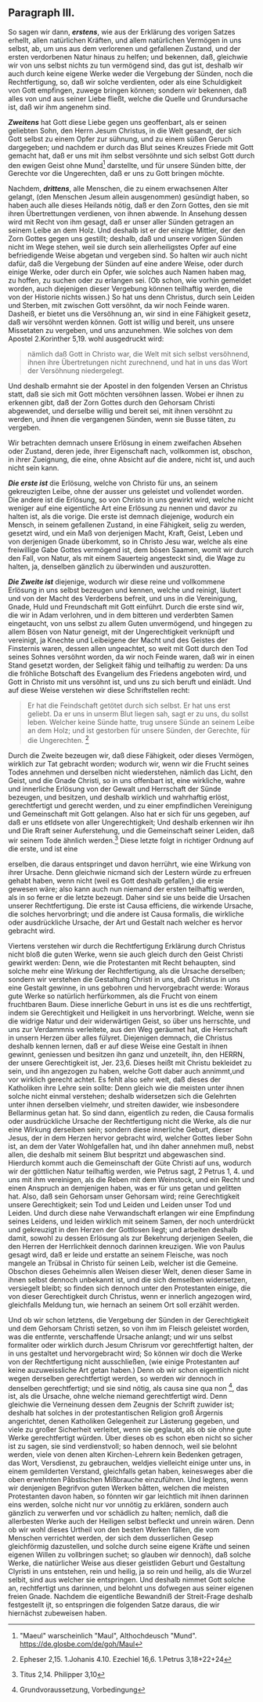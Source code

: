 
<!-- seite 285 -->
Paragraph  III.
---------------

So sagen wir dann, ***erstens***, wie aus der
Erklärung des vorigen Satzes erhellt, allen natürlichen
Kräften, und allem natürlichen Vermögen in uns
selbst, ab, um uns aus dem verlorenen und gefallenen
Zustand, und der ersten verdorbenen Natur hinaus zu
helfen; und bekennen, daß, gleichwie wir von uns
selbst nichts zu tun vermögend sind, das gut ist, deshalb
wir auch durch keine eigene Werke weder die Vergebung
der Sünden, noch die Rechtfertigung, so, daß
wir solche verdienten, oder als eine Schuldigkeit von
Gott empfingen, zuwege bringen können; sondern wir
bekennen, daß alles von und aus seiner Liebe fließt,
welche die Quelle und Grundursache ist, daß wir
ihm angenehm sind.

***Zweitens*** hat Gott diese Liebe gegen uns geoffenbart,
als er seinen geliebten Sohn, den Herrn Jesum
Christus, in die Welt gesandt, der sich Gott
selbst zu einem Opfer zur sühnung, und zu einem
süßen Geruch dargegeben; und nachdem er durch das<!-- Seite 286 -->
Blut seines Kreuzes Friede mit Gott gemacht hat,
daß er uns mit ihm selbst versöhnte und sich selbst Gott
durch den ewigen Geist ohne Mund[^b_07_03_01] darstellte, und für
unsere Sünden bitte, der Gerechte vor die Ungerechten,
daß er uns zu Gott bringen möchte.

Nachdem, ***drittens***, alle Menschen, die zu einem
erwachsenen Alter gelangt, (den Menschen Jesum
allein ausgenommen) gesündigt haben, so haben auch
alle dieses Heilands nötig, daß er den Zorn Gottes,
den sie mit ihren Übertrettungen verdienen, von ihnen
abwende. In Ansehung dessen wird mit Recht von ihm
gesagt, daß er unser aller Sünden getragen an seinem
Leibe an dem Holz. Und deshalb ist er der
einzige Mittler, der den Zorn Gottes gegen uns gestillt;
deshalb, daß und unsere vorigen Sünden nicht im
Wege stehen, weil sie durch sein allerheiligstes Opfer
auf eine befriedigende Weise abgetan und vergeben
sind. So halten wir auch nicht dafür, daß die Vergebung
der Sünden auf eine andere Weise, oder durch einige
Werke, oder durch ein Opfer, wie solches auch
Namen haben mag, zu hoffen, zu suchen oder zu erlangen
sei. (Ob schon, wie vorhin gemeldet worden,
auch diejenigen dieser Vergebung können teilhaftig
werden, die von der Historie nichts wissen.) So hat
uns denn Christus, durch sein Leiden und Sterben, mit
zwischen Gott versöhnt, da wir noch Feinde waren. Dasheiß,
er bietet uns die Versöhnung an, wir sind in eine Fähigkeit
gesetz, daß wir versöhnt werden können. Gott ist
willig und bereit, uns unsere Missetaten zu vergeben,
und uns anzunehmen. Wie solches von dem Apostel
2.Korinther 5,19. wohl ausgedruckt wird:

> nämlich daß Gott in Christo war, die Welt mit sich
> selbst versöhnend, ihnen ihre Übertretungen nicht
> zurechnend, und hat in uns das Wort der Versöhnung niedergelegt.

Und
deshalb ermahnt sie der Apostel in den folgenden
Versen an Christus statt, daß sie sich mit Gott<!-- seite 287 -->
möchten versöhnen lassen. Wobei er ihnen zu erkennen
gibt, daß der Zorn Gottes durch den Gehorsam
Christi abgewendet, und derselbe willig und bereit sei,
mit ihnen versöhnt zu werden, und ihnen die vergangenen
Sünden, wenn sie Busse täten, zu vergeben.

Wir betrachten demnach unsere Erlösung in einem
zweifachen Absehen oder Zustand, deren jede, ihrer Eigenschaft
nach, vollkommen ist, obschon, in ihrer Zueignung,
die eine, ohne Absicht auf die andere, nicht ist,
und auch nicht sein kann.

***Die erste ist*** die Erlösung, welche von Christo für
uns, an seinem gekreuzigten Leibe, ohne der ausser uns
geleistet und vollendet worden. Die andere ist die Erlösung,
so von Christo in uns gewirkt wird, welche
nicht weniger auf eine eigentliche Art eine Erlösung zu
nennen und davor zu halten ist, als die vorige. Die erste
ist demnach diejenige, wodurch ein Mensch, in seinem
gefallenen Zustand, in eine Fähigkeit, selig zu werden,
gesetzt wird, und ein Maß von derjenigen Macht,
Kraft, Geist, Leben und von derjenigen Gnade überkommt,
so in Christo Jesu war, welche als eine freiwillige
Gabe Gottes vermögend ist, dem bösen Saamen,
womit wir durch den Fall, von Natur, als mit
einem Sauerteig angesteckt sind, die Wage zu halten,
ja, denselben gänzlich zu überwinden und auszurotten.

***Die Zweite ist*** diejenige, wodurch wir diese reine
und vollkommene Erlösung in uns selbst bezeugen und
kennen, welche und reinigt, läutert und von der Macht
des Verderbens  befreit, und uns in die Vereinigung,
Gnade, Huld und Freundschaft mit Gott einführt.
Durch die erste sind wir, die wir in Adam verlohren,
und in dem bitteren und verderbten Samen eingetaucht,
von uns selbst zu allem Guten unvermögend,
und hingegen zu allem Bösen von Natur geneigt, mit
der Ungerechtigkeit verknüpft und vereinigt, ja Knechte<!-- seite 288 -->
und Leibeigene der Macht und des Geistes der Finsternis
waren, dessen allen ungeachtet, so weit mit Gott
durch den Tod seines Sohnes versöhnt worden, da wir
noch Feinde waren, daß wir in einen Stand gesetzt
worden, der Seligkeit fähig und teilhaftig zu werden:
Da uns die fröhliche Botschaft des Evangelium des Friedens
angeboten wird, und Gott in Christo mit uns versöhnt
ist, und uns zu sich beruft und einlädt. Und auf
diese Weise verstehen wir diese Schriftstellen recht:

> Er hat die Feindschaft getötet durch sich selbst. Er
> hat uns erst geliebt. Da er uns in unserm Blut liegen
> sah, sagt er zu uns, du sollst leben. Welcher keine
> Sünde hatte, trug unsere Sünde an seinem Leibe an
> dem Holz; und ist gestorben für unsere Sünden, der
> Gerechte, für die Ungerechten. [^b_07_03_02]

Durch die Zweite bezeugen wir, daß diese Fähigkeit,
oder dieses Vermögen, wirklich zur Tat gebracht
worden; wodurch wir, wenn wir die Frucht
seines Todes annehmen und derselben nicht wiederstehen,
nämlich das Licht, den Geist, und die Gnade
Christi, so in uns offenbart ist, eine wirkliche, wahre
und innerliche Erlösung von der Gewalt und Herrschaft
der Sünde bezeugen, und besitzen, und deshalb wirklich
und wahrhaftig erlöst, gerechtfertigt und gerecht
werden, und zu einer empfindlichen Vereinigung und
Gemeinschaft mit Gott gelangen. Also hat er sich
für uns gegeben, auf daß er uns etldsete von aller
Ungerechtigkeit; Und deshalb erkennen wir ihn und
Die Rraft seiner Auferstehung, und die Gemeinschaft
seiner Leiden, daß wir seinem Tode ähnlich
werden.[^b_07_03_03] Diese letzte folgt in richtiger Ordnung auf
die erste, und ist eine


erselben, die daraus entspringet
und davon herrührt, wie eine Wirkung von
ihrer Ursache. Denn gleichwie nicmand sich der
Lestern würde zu erfreuen gehabt haben, wenn nicht
(weil es Gott deshalb gefallen,) die ersie gewesen wäre;<!-- seite 289 -->
also kann auch nun niemand der ersten teilhaftig werden,
als in so ferne er die letzte bezeugt. Daher sind
sie uns beide die Ursachen unserer Rechtfertigung. Die
erste ist Causa efficiens, die wirkende Ursache, die
solches hervorbringt; und die andere ist Causa formalis,
die wirkliche oder ausdrückliche Ursache, der
Art und Gestalt nach welcher es hervor gebracht wird.

Viertens verstehen wir durch die Rechtfertigung
Erklärung durch Christus nicht bloß die guten Werke, wenn
sie auch gleich durch den Geist Christi gewirkt werden:
Denn, wie die Protestanten mit Recht behaupten,
sind solche mehr eine Wirkung der Rechtfertigung,
als die Ursache derselben; sondern wir verstehen
die Gestaltung Christi in uns, daß Christus
in uns eine Gestalt gewinne, in uns gebohren und
hervorgebracht werde: Woraus gute Werke so natürlich
herfürkommen, als die Frucht von einem fruchtbaren
Baum. Diese innerliche Geburt in uns ist es
die uns rechtfertigt, indem sie Gerechtigkeit und
Heiligkeit in uns hervorbringt. Welche, wenn
sie die widrige Natur und deir widerwärtigen Geist,
so über uns herrschte, und uns zur Verdammnis verleitete,
aus den Weg geräumet hat, die Herrschaft in
unsern Herzen über alles fülyret. Diejenigen demnach,
die Christus deshalb kennen lernen, daß er auf diese Weise
eine Gestalt in ihnen gewinnt, geniessen und besitzen
ihn ganz und unzeteilt, ihn, den HERRN,
der unsere Gerechtigkeit ist, Jer. 23,6. Dieses
heißt mit Christu bekleidet zu sein, und ihn angezogen
zu haben, welche Gott daber auch annimmt,und
vor wirklich gerecht achtet. Es fehlt also sehr weit,
daß dieses der Katholiken ihre Lehre sein sollte: Denn
gleich wie die meisten unter ihnen solche nicht einmal
verstehen; deshalb widersetzen sich die Gelehrten unter ihnen
derselben vielmehr, und streiten dawider, wie insbesondere
Bellarminus getan hat. So sind dann,<!-- seite 290 -->
eigentlich zu reden, die Causa formalis oder ausdrückliche
Ursache der Rechtfertigung nicht die Werke, als
die nur eine Wirkung derseiben sein; sondern diese
innerliche Geburt, dieser Jesus, der in dem Herzen
hervor gebracht wird, welcher Gottes lieber Sohn
ist, an dem der Vater Wohlgefallen hat, und ihn
daher annehmen muß, nebst allen, die deshalb mit seinem
Blut bespritzt und abgewaschen sind. Hierdurch
kommt auch die Gemeinschaft der Güte Christi auf
uns, wodurch wir der göttlichen Natur teilhaftig
werden, wie Petrus sagt, 2 Petrus 1, 4. und uns
mit ihm vereinigen, als die Reben mit dem Weinstock,
und ein Recht und einen Anspruch an demjenigen haben,
was er für uns getan und gelitten hat. Also,
daß sein Gehorsam unser Gehorsam wird; reine Gerechtigkeit
unsere Gerechtigkeit; sein Tod und Leiden und Leiden
unser Tod und Leiden. Und durch diese nahe Verwandschaft
erlangen wir eine Empfindung seines Leidens,
und leiden wirklich mit seinem Samen, der
noch unterdrückt und gekreuzigt in den Herzen der Gottlosen
liegt; und arbeiten deshalb damit, sowohl zu dessen
Erlösung als zur Bekehrung derjenigen Seelen, die
den Herren der Herrlichkeit dennoch darinnen kreuzigen.
Wie von Paulus gesagt wird, daß er leide
und erstatte an seinem Fleische, was noch mangele
an Trübsal in Christo für seinen Leib, welcher
ist die Gemeine. Obschon dieses Geheimnis
allen Weisen dieser Welt, denen dieser Same in
ihnen selbst dennoch unbekannt ist, und die sich demselben
widersetzen, versiegelt bleibt; so finden sich dennoch
unter den Protestanten einige, die von dieser Gerechtigkeit
durch Christus, wenn er innerlich angezogen
wird, gleichfalls Meldung tun, wie hernach an
seinem Ort soll erzählt werden.

Und ob wir schon letztens, die Vergebung der Sünden
in der Gerechtigkeit und dem Gehorsam Christi<!-- seite 291 -->
setzen, so von ihm im Fleisch geleistet worden, was die
entfernte, verschaffende Ursache anlangt; und wir
uns selbst formaliter oder wirklich durch Jesum Chrisrum
vor gerechtfertigt halten, der in uns gestaltet
und hervorgebracht wird; So können wir doch die
Werke von der Rechtfertigung nicht ausschließen,
(wie einige Protestanten auf keine auzuweissliche Art
getan haben.) Denn ob wir schon eigentlich nicht
wegen derselben gerechtfertigt werden, so werden
wir dennoch in denselben gerechtfertigt; und sie
sind nötig, als causa sine qua non [^b_07_03_04], das ist, als die
Ursache, ohne welche niemand gerechtfertigt
wird. Denn gleichwie die Verneinung dessen dem
Zeugnis der Schrift zuwider ist; deshalb hat solches in
der protestantischen Religion groß Ärgernis angerichtet,
denen Katholiken Gelegenheit zur Lästerung gegeben,
und viele zu großer Sicherheit verleitet, wenn sie geglaubt,
als ob sie ohne gute Werke gerechtfertigt
würden. Über dieses ob es schon eben nicht so sicher
ist zu sagen, sie sind verdienstvoll; so haben dennoch,<!--TODO -->
weil sie belohnt werden, viele von denen alten Kirchen-Lehrern
kein Bedenken getragen, das Wort, Versdienst,
zu gebrauchen, weldjes vielleicht einige unter
uns, in einem gemilderten Verstand, gleichfalls getan
haben, keinesweges aber die oben erwehnten Påbstischen
Mißbrauche einzuführen. Und legtens, wenn
wir denjenigen Begrifvon guten Werken båtten, welchen
die meisten Protestanten davon haben, so fónnten
wir gar leichtlich mit ihnen darinnen eins werden,
solche nicht nur vor unnötig zu erklären, sondern auch
gänzlich zu verwerfen und vor schädlich zu halten; nemlich,
daß die allerbesten Werke auch der Heiligen
selbst befleckt und unrein wären. Denn ob wir
wohl dieses Urtheil von den besten Werken fällen, die
vom Menschen verrichtet werden, der sich dem dusserlichen
Gesep gleichförmig dazustellen, und solche durch<!-- seite 292 -->
seine eigene Kräfte und seinen eigenen Willen zu vollbringen
suchet; so glauben wir dennoch), daß solche
Werke, die natürlicher Weise aus dieser geistliden
Geburt und Gestaltung Clyristi in uns entstehen, rein
und heilig, ja so rein und heilig, als die Wurzel selbit,
sind aus welcher sie entspringen. Und deshalb nimmet
Gott solche an, rechtfertigt uns darinnen, und
belohnt uns dofwegen aus seiner eigenen freien
Gnade. Nachdem die eigentliche Bewandniß der
Streit-Frage deshalb festgestellt ijt, so entspringen die
folgenden Satze daraus, die wir hiernächst zubeweisen
haben.


<!-- Fussnoten -->

[^b_07_03_01]: "Maeul" warscheinlich "Maul", Althochdeusch "Mund". https://de.glosbe.com/de/goh/Maul
[^b_07_03_02]: Epheser 2,15. 1.Johanis 4.10. Ezechiel 16,6. 1.Petrus 3,18+22+24
[^b_07_03_03]: Titus 2,14. Philipper 3,10
[^b_07_03_04]: Grundvoraussetzung, Vorbedingung